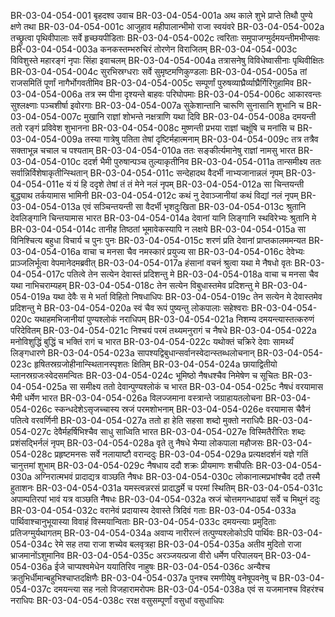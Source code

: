 BR-03-04-054-001	बृहदश्व उवाच
BR-03-04-054-001a	अथ काले शुभे प्राप्ते तिथौ पुण्ये क्षणे तथा
BR-03-04-054-001c	आजुहाव महीपालान्भीमो राजा स्वयंवरे
BR-03-04-054-002a	तच्छ्रुत्वा पृथिवीपालाः सर्वे हृच्छयपीडिताः
BR-03-04-054-002c	त्वरिताः समुपाजग्मुर्दमयन्तीमभीप्सवः
BR-03-04-054-003a	कनकस्तम्भरुचिरं तोरणेन विराजितम्
BR-03-04-054-003c	विविशुस्ते महारङ्गं नृपाः सिंहा इवाचलम्
BR-03-04-054-004a	तत्रासनेषु विविधेष्वासीनाः पृथिवीक्षितः
BR-03-04-054-004c	सुरभिस्रग्धराः सर्वे सुमृष्टमणिकुण्डलाः
BR-03-04-054-005a	तां राजसमितिं पूर्णां नागैर्भोगवतीमिव
BR-03-04-054-005c	सम्पूर्णां पुरुषव्याघ्रैर्व्याघ्रैर्गिरिगुहामिव
BR-03-04-054-006a	तत्र स्म पीना दृश्यन्ते बाहवः परिघोपमाः
BR-03-04-054-006c	आकारवन्तः सुश्लक्ष्णाः पञ्चशीर्षा इवोरगाः
BR-03-04-054-007a	सुकेशान्तानि चारूणि सुनासानि शुभानि च
BR-03-04-054-007c	मुखानि राज्ञां शोभन्ते नक्षत्राणि यथा दिवि
BR-03-04-054-008a	दमयन्ती ततो रङ्गं प्रविवेश शुभानना
BR-03-04-054-008c	मुष्णन्ती प्रभया राज्ञां चक्षूंषि च मनांसि च
BR-03-04-054-009a	तस्या गात्रेषु पतिता तेषां दृष्टिर्महात्मनाम्
BR-03-04-054-009c	तत्र तत्रैव सक्ताभून्न चचाल च पश्यताम्
BR-03-04-054-010a	ततः सङ्कीर्त्यमानेषु राज्ञां नामसु भारत
BR-03-04-054-010c	ददर्श भैमी पुरुषान्पञ्च तुल्याकृतीनिव
BR-03-04-054-011a	तान्समीक्ष्य ततः सर्वान्निर्विशेषाकृतीन्स्थितान्
BR-03-04-054-011c	सन्देहादथ वैदर्भी नाभ्यजानान्नलं नृपम्
BR-03-04-054-011e	यं यं हि ददृशे तेषां तं तं मेने नलं नृपम्
BR-03-04-054-012a	सा चिन्तयन्ती बुद्ध्याथ तर्कयामास भामिनी
BR-03-04-054-012c	कथं नु देवाञ्जानीयां कथं विद्यां नलं नृपम्
BR-03-04-054-013a	एवं सञ्चिन्तयन्ती सा वैदर्भी भृशदुःखिता
BR-03-04-054-013c	श्रुतानि देवलिङ्गानि चिन्तयामास भारत
BR-03-04-054-014a	देवानां यानि लिङ्गानि स्थविरेभ्यः श्रुतानि मे
BR-03-04-054-014c	तानीह तिष्ठतां भूमावेकस्यापि न लक्षये
BR-03-04-054-015a	सा विनिश्चित्य बहुधा विचार्य च पुनः पुनः
BR-03-04-054-015c	शरणं प्रति देवानां प्राप्तकालममन्यत
BR-03-04-054-016a	वाचा च मनसा चैव नमस्कारं प्रयुज्य सा
BR-03-04-054-016c	देवेभ्यः प्राञ्जलिर्भूत्वा वेपमानेदमब्रवीत्
BR-03-04-054-017a	हंसानां वचनं श्रुत्वा यथा मे नैषधो वृतः
BR-03-04-054-017c	पतित्वे तेन सत्येन देवास्तं प्रदिशन्तु मे
BR-03-04-054-018a	वाचा च मनसा चैव यथा नाभिचराम्यहम्
BR-03-04-054-018c	तेन सत्येन विबुधास्तमेव प्रदिशन्तु मे
BR-03-04-054-019a	यथा देवैः स मे भर्ता विहितो निषधाधिपः
BR-03-04-054-019c	तेन सत्येन मे देवास्तमेव प्रदिशन्तु मे
BR-03-04-054-020a	स्वं चैव रूपं पुष्यन्तु लोकपालाः सहेश्वराः
BR-03-04-054-020c	यथाहमभिजानीयां पुण्यश्लोकं नराधिपम्
BR-03-04-054-021a	निशम्य दमयन्त्यास्तत्करुणं परिदेवितम्
BR-03-04-054-021c	निश्चयं परमं तथ्यमनुरागं च नैषधे
BR-03-04-054-022a	मनोविशुद्धिं बुद्धिं च भक्तिं रागं च भारत
BR-03-04-054-022c	यथोक्तं चक्रिरे देवाः सामर्थ्यं लिङ्गधारणे
BR-03-04-054-023a	सापश्यद्विबुधान्सर्वानस्वेदान्स्तब्धलोचनान्
BR-03-04-054-023c	हृषितस्रग्रजोहीनान्स्थितानस्पृशतः क्षितिम्
BR-03-04-054-024a	छायाद्वितीयो म्लानस्रग्रजःस्वेदसमन्वितः
BR-03-04-054-024c	भूमिष्ठो नैषधश्चैव निमेषेण च सूचितः
BR-03-04-054-025a	सा समीक्ष्य ततो देवान्पुण्यश्लोकं च भारत
BR-03-04-054-025c	नैषधं वरयामास भैमी धर्मेण भारत
BR-03-04-054-026a	विलज्जमाना वस्त्रान्ते जग्राहायतलोचना
BR-03-04-054-026c	स्कन्धदेशेऽसृजच्चास्य स्रजं परमशोभनाम्
BR-03-04-054-026e	वरयामास चैवैनं पतित्वे वरवर्णिनी
BR-03-04-054-027a	ततो हा हेति सहसा शब्दो मुक्तो नराधिपैः
BR-03-04-054-027c	देवैर्महर्षिभिश्चैव साधु साध्विति भारत
BR-03-04-054-027e	विस्मितैरीरितः शब्दः प्रशंसद्भिर्नलं नृपम्
BR-03-04-054-028a	वृते तु नैषधे भैम्या लोकपाला महौजसः
BR-03-04-054-028c	प्रहृष्टमनसः सर्वे नलायाष्टौ वरान्ददुः
BR-03-04-054-029a	प्रत्यक्षदर्शनं यज्ञे गतिं चानुत्तमां शुभाम्
BR-03-04-054-029c	नैषधाय ददौ शक्रः प्रीयमाणः शचीपतिः
BR-03-04-054-030a	अग्निरात्मभवं प्रादाद्यत्र वाञ्छति नैषधः
BR-03-04-054-030c	लोकानात्मप्रभांश्चैव ददौ तस्मै हुताशनः
BR-03-04-054-031a	यमस्त्वन्नरसं प्रादाद्धर्मे च परमां स्थितिम्
BR-03-04-054-031c	अपाम्पतिरपां भावं यत्र वाञ्छति नैषधः
BR-03-04-054-032a	स्रजं चोत्तमगन्धाढ्यां सर्वे च मिथुनं ददुः
BR-03-04-054-032c	वरानेवं प्रदायास्य देवास्ते त्रिदिवं गताः
BR-03-04-054-033a	पार्थिवाश्चानुभूयास्या विवाहं विस्मयान्विताः
BR-03-04-054-033c	दमयन्त्याः प्रमुदिताः प्रतिजग्मुर्यथागतम्
BR-03-04-054-034a	अवाप्य नारीरत्नं तत्पुण्यश्लोकोऽपि पार्थिवः
BR-03-04-054-034c	रेमे सह तया राजा शच्येव बलवृत्रहा
BR-03-04-054-035a	अतीव मुदितो राजा भ्राजमानोंऽशुमानिव
BR-03-04-054-035c	अरञ्जयत्प्रजा वीरो धर्मेण परिपालयन्
BR-03-04-054-036a	ईजे चाप्यश्वमेधेन ययातिरिव नाहुषः
BR-03-04-054-036c	अन्यैश्च क्रतुभिर्धीमान्बहुभिश्चाप्तदक्षिणैः
BR-03-04-054-037a	पुनश्च रमणीयेषु वनेषूपवनेषु च
BR-03-04-054-037c	दमयन्त्या सह नलो विजहारामरोपमः
BR-03-04-054-038a	एवं स यजमानश्च विहरंश्च नराधिपः
BR-03-04-054-038c	ररक्ष वसुसम्पूर्णां वसुधां वसुधाधिपः
